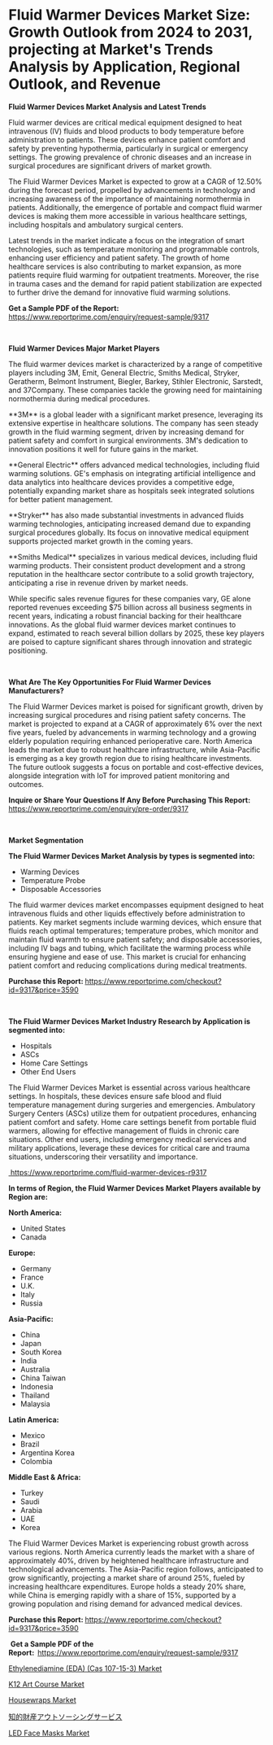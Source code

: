 <p><h1>Fluid Warmer Devices Market Size: Growth Outlook from 2024 to 2031, projecting at Market's Trends Analysis by Application, Regional Outlook, and Revenue</h1></p><p><strong>Fluid Warmer Devices Market Analysis and Latest Trends</strong></p>
<p><p>Fluid warmer devices are critical medical equipment designed to heat intravenous (IV) fluids and blood products to body temperature before administration to patients. These devices enhance patient comfort and safety by preventing hypothermia, particularly in surgical or emergency settings. The growing prevalence of chronic diseases and an increase in surgical procedures are significant drivers of market growth.</p><p>The Fluid Warmer Devices Market is expected to grow at a CAGR of 12.50% during the forecast period, propelled by advancements in technology and increasing awareness of the importance of maintaining normothermia in patients. Additionally, the emergence of portable and compact fluid warmer devices is making them more accessible in various healthcare settings, including hospitals and ambulatory surgical centers.</p><p>Latest trends in the market indicate a focus on the integration of smart technologies, such as temperature monitoring and programmable controls, enhancing user efficiency and patient safety. The growth of home healthcare services is also contributing to market expansion, as more patients require fluid warming for outpatient treatments. Moreover, the rise in trauma cases and the demand for rapid patient stabilization are expected to further drive the demand for innovative fluid warming solutions.</p></p>
<p><strong>Get a Sample PDF of the Report:&nbsp;</strong> <a href="https://www.reportprime.com/enquiry/request-sample/9317">https://www.reportprime.com/enquiry/request-sample/9317</a></p>
<p>&nbsp;</p>
<p><strong>Fluid Warmer Devices Major Market Players</strong></p>
<p><p>The fluid warmer devices market is characterized by a range of competitive players including 3M, Emit, General Electric, Smiths Medical, Stryker, Geratherm, Belmont Instrument, Biegler, Barkey, Stihler Electronic, Sarstedt, and 37Company. These companies tackle the growing need for maintaining normothermia during medical procedures.</p><p>**3M** is a global leader with a significant market presence, leveraging its extensive expertise in healthcare solutions. The company has seen steady growth in the fluid warming segment, driven by increasing demand for patient safety and comfort in surgical environments. 3M's dedication to innovation positions it well for future gains in the market.</p><p>**General Electric** offers advanced medical technologies, including fluid warming solutions. GE's emphasis on integrating artificial intelligence and data analytics into healthcare devices provides a competitive edge, potentially expanding market share as hospitals seek integrated solutions for better patient management.</p><p>**Stryker** has also made substantial investments in advanced fluids warming technologies, anticipating increased demand due to expanding surgical procedures globally. Its focus on innovative medical equipment supports projected market growth in the coming years.</p><p>**Smiths Medical** specializes in various medical devices, including fluid warming products. Their consistent product development and a strong reputation in the healthcare sector contribute to a solid growth trajectory, anticipating a rise in revenue driven by market needs.</p><p>While specific sales revenue figures for these companies vary, GE alone reported revenues exceeding $75 billion across all business segments in recent years, indicating a robust financial backing for their healthcare innovations. As the global fluid warmer devices market continues to expand, estimated to reach several billion dollars by 2025, these key players are poised to capture significant shares through innovation and strategic positioning.</p></p>
<p>&nbsp;</p>
<p><strong>What Are The Key Opportunities For Fluid Warmer Devices Manufacturers?</strong></p>
<p><p>The Fluid Warmer Devices market is poised for significant growth, driven by increasing surgical procedures and rising patient safety concerns. The market is projected to expand at a CAGR of approximately 6% over the next five years, fueled by advancements in warming technology and a growing elderly population requiring enhanced perioperative care. North America leads the market due to robust healthcare infrastructure, while Asia-Pacific is emerging as a key growth region due to rising healthcare investments. The future outlook suggests a focus on portable and cost-effective devices, alongside integration with IoT for improved patient monitoring and outcomes.</p></p>
<p><strong>Inquire or Share Your Questions If Any Before Purchasing This Report:</strong> <a href="https://www.reportprime.com/enquiry/pre-order/9317">https://www.reportprime.com/enquiry/pre-order/9317</a></p>
<p>&nbsp;</p>
<p><strong>Market Segmentation</strong></p>
<p><strong>The Fluid Warmer Devices Market Analysis by types is segmented into:</strong></p>
<p><ul><li>Warming Devices</li><li>Temperature Probe</li><li>Disposable Accessories</li></ul></p>
<p><p>The fluid warmer devices market encompasses equipment designed to heat intravenous fluids and other liquids effectively before administration to patients. Key market segments include warming devices, which ensure that fluids reach optimal temperatures; temperature probes, which monitor and maintain fluid warmth to ensure patient safety; and disposable accessories, including IV bags and tubing, which facilitate the warming process while ensuring hygiene and ease of use. This market is crucial for enhancing patient comfort and reducing complications during medical treatments.</p></p>
<p><strong>Purchase this Report:&nbsp;</strong><a href="https://www.reportprime.com/checkout?id=9317&price=3590">https://www.reportprime.com/checkout?id=9317&price=3590</a></p>
<p>&nbsp;</p>
<p><strong>The Fluid Warmer Devices Market Industry Research by Application is segmented into:</strong></p>
<p><ul><li>Hospitals</li><li>ASCs</li><li>Home Care Settings</li><li>Other End Users</li></ul></p>
<p><p>The Fluid Warmer Devices Market is essential across various healthcare settings. In hospitals, these devices ensure safe blood and fluid temperature management during surgeries and emergencies. Ambulatory Surgery Centers (ASCs) utilize them for outpatient procedures, enhancing patient comfort and safety. Home care settings benefit from portable fluid warmers, allowing for effective management of fluids in chronic care situations. Other end users, including emergency medical services and military applications, leverage these devices for critical care and trauma situations, underscoring their versatility and importance.</p></p>
<p><a href="https://www.reportprime.com/fluid-warmer-devices-r9317">&nbsp;https://www.reportprime.com/fluid-warmer-devices-r9317</a></p>
<p><strong>In terms of Region, the Fluid Warmer Devices Market Players available by Region are:</strong></p>
<p>
    <p> <strong> North America: </strong>
        <ul>
            <li>United States</li>
            <li>Canada</li>
        </ul>
        </p> 
    <p> <strong> Europe: </strong>
        <ul>
            <li>Germany</li>
            <li>France</li>
            <li>U.K.</li>
            <li>Italy</li>
            <li>Russia</li>
        </ul>
        </p> 
    <p> <strong> Asia-Pacific: </strong>
        <ul>
            <li>China</li>
            <li>Japan</li>
            <li>South Korea</li>
            <li>India</li>
            <li>Australia</li>
            <li>China Taiwan</li>
            <li>Indonesia</li>
            <li>Thailand</li>
            <li>Malaysia</li>
        </ul>
        </p> 
    <p> <strong> Latin America: </strong>
        <ul>
            <li>Mexico</li>
            <li>Brazil</li>
            <li>Argentina Korea</li>
            <li>Colombia</li>
        </ul>
        </p> 
    <p> <strong> Middle East & Africa: </strong>
        <ul>
            <li>Turkey</li>
            <li>Saudi</li>
            <li>Arabia</li>
            <li>UAE</li>
            <li>Korea</li>
        </ul>
    </p>
    </p>
<p><p>The Fluid Warmer Devices Market is experiencing robust growth across various regions. North America currently leads the market with a share of approximately 40%, driven by heightened healthcare infrastructure and technological advancements. The Asia-Pacific region follows, anticipated to grow significantly, projecting a market share of around 25%, fueled by increasing healthcare expenditures. Europe holds a steady 20% share, while China is emerging rapidly with a share of 15%, supported by a growing population and rising demand for advanced medical devices.</p></p>
<p><strong>Purchase this Report: </strong><a href="https://www.reportprime.com/checkout?id=9317&price=3590">https://www.reportprime.com/checkout?id=9317&price=3590</a></p>
<p>&nbsp;<strong>Get a Sample PDF of the Report:&nbsp;&nbsp;</strong><a href="https://www.reportprime.com/enquiry/request-sample/9317">https://www.reportprime.com/enquiry/request-sample/9317</a></p>
<p><strong></strong></p>
<p><p><a href="https://issuu.com/reportprime-2/docs/ethylenediamine-eda-cas-107-15-3-ma_8b0793f048e476">Ethylenediamine (EDA) (Cas 107-15-3) Market</a></p><p><a href="https://www.linkedin.com/pulse/market-trends-global-k12-art-course-forecast-analysis-2024-2031-ajdoe?trackingId=xXDEVGT%2BRVS36b4UPZzr8w%3D%3D">K12 Art Course Market</a></p><p><a href="https://issuu.com/reportprime-2/docs/housewraps-market-size-2030.pptx_b328e4c3a7b7ef">Housewraps Market</a></p><p><a href="https://medium.com/@beaumontdavv7mp/intellectual-property-outsourcing-services-market-%E3%81%AF-%E3%82%B3%E3%82%B9%E3%83%88%E7%AE%A1%E7%90%86%E3%81%A8%E5%8A%B9%E7%8E%87%E5%90%91%E4%B8%8A%E3%82%92%E5%84%AA%E5%85%88%E3%81%97%E3%81%BE%E3%81%99-d4e4641131bf">知的財産アウトソーシングサービス</a></p><p><a href="https://github.com/arionmp/Market-Research-Report-List-5/blob/main/led-face-masks-market.md">LED Face Masks Market</a></p></p>